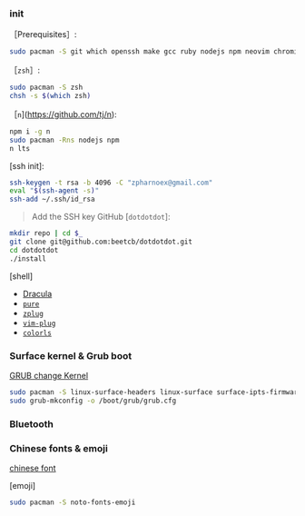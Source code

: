 ### init

［Prerequisites］:

```bash
sudo pacman -S git which openssh make gcc ruby nodejs npm neovim chromium
```
［`zsh`］:

```bash
sudo pacman -S zsh 
chsh -s $(which zsh)
```

［`n`](https://github.com/tj/n): 

```bash
npm i -g n
sudo pacman -Rns nodejs npm 
n lts
```
[ssh init]:
```bash
ssh-keygen -t rsa -b 4096 -C "zpharnoex@gmail.com"
eval "$(ssh-agent -s)"
ssh-add ~/.ssh/id_rsa
```
> Add the SSH key GitHub
[`dotdotdot`]:
```bash
mkdir repo | cd $_
git clone git@github.com:beetcb/dotdotdot.git
cd dotdotdot
./install
```
[shell]
- [Dracula](https://draculatheme.com/konsole)
- [`pure`](https://github.com/sindresorhus/pure)
- [`zplug`](https://github.com/zplug/zplug)
- [`vim-plug`](https://github.com/junegunn/vim-plug)
- [`colorls`](https://github.com/athityakumar/colorls)

### Surface kernel & Grub boot

[GRUB change Kernel](https://wiki.archlinux.org/index.php/GRUB_(%E7%AE%80%E4%BD%93%E4%B8%AD%E6%96%87)/Tips_and_tricks_(%E7%AE%80%E4%BD%93%E4%B8%AD%E6%96%87)#%E5%A4%9A%E4%B8%AA%E5%90%AF%E5%8A%A8%E6%9D%A1%E7%9B%AE)

```bash
sudo pacman -S linux-surface-headers linux-surface surface-ipts-firmware iptsd
sudo grub-mkconfig -o /boot/grub/grub.cfg
```

### Bluetooth


### Chinese fonts & emoji

[chinese font](https://wiki.archlinux.org/index.php/Localization_(%E7%AE%80%E4%BD%93%E4%B8%AD%E6%96%87)/Simplified_Chinese_(%E7%AE%80%E4%BD%93%E4%B8%AD%E6%96%87))

[emoji]
```bash
sudo pacman -S noto-fonts-emoji
```
